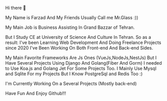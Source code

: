  Hi there 👋

My Name is Farzad And My Friends Usually Call me Mr.Glass :))

My Main Job is Business Assisting In Grand Bazzar of Tehran.


But I Study CE at University of Science And Culture In Tehran. So as a result: I've been Learning Web Development And Doing Freelance Projects since 2020
I've Been Working On Both Front-end And Back-end Sides.

My Main Favorite Frameworks Are Js Ones (VueJs,NodeJs,NestJs) But I Have Several Projects Using Django And Golang(Fiber And Gorm)
I needed to Use Koa.js and Golang Jet For Some Projects Too. 
I Mainly Use Mysql and Sqlite For my Projects But I Know PostgreSql and Redis Too :)

I'm Currently Working On a Several Projects (Mostly back-end)


Have Fun And Enjoy Github!!!
